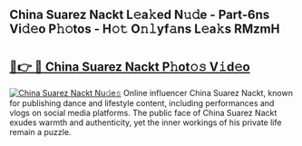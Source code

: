 ## China Suarez Nackt L𝚎a𝚔ed N𝚞𝚍e - Part-6ns Vi𝚍𝚎o P𝚑𝚘tos - H𝚘𝚝 O𝚗𝚕yf𝚊ns L𝚎a𝚔s RMzmH

# <h2><a href="http://kf07gy.oniu.top/?m=China+Suarez+Nackt">🔗👉 🔴 China Suarez Nackt P𝚑ot𝚘𝚜 V𝚒d𝚎o</a></h2>

[![China Suarez Nackt Nu𝚍e𝚜](https://i.imgur.com/0qMVB7G.gif)](http://kf07gy.oniu.top/?m=China+Suarez+Nackt)
Online influencer China Suarez Nackt, known for publishing dance and lifestyle content, including performances and vlogs on social media platforms. The public face of China Suarez Nackt exudes warmth and authenticity, yet the inner workings of his private life remain a puzzle.  
